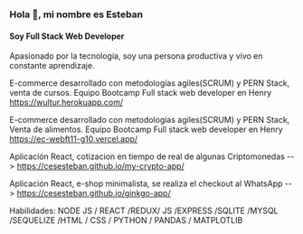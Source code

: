 ### Hola 👋, mi nombre es Esteban
#### Soy Full Stack Web Developer

Apasionado por la tecnología, soy una persona productiva y vivo en constante aprendizaje.

E-commerce desarrollado con metodologías agiles(SCRUM) y PERN Stack, venta de cursos.
Equipo Bootcamp Full stack web developer en Henry
https://wultur.herokuapp.com/

E-commerce desarrollado con metodologías agiles(SCRUM) y PERN Stack, Venta de alimentos.
Equipo Bootcamp Full stack web developer en Henry
https://ec-webft11-g10.vercel.app/

Aplicación React, cotizacion en tiempo de real de algunas Criptomonedas --> https://cesesteban.github.io/my-crypto-app/

Aplicación React, e-shop minimalista, se realiza el checkout al WhatsApp --> https://cesesteban.github.io/ginkgo-app/

Habilidades: NODE JS / REACT /REDUX/ JS /EXPRESS /SQLITE /MYSQL /SEQUELIZE  /HTML / CSS / PYTHON / PANDAS / MATPLOTLIB


